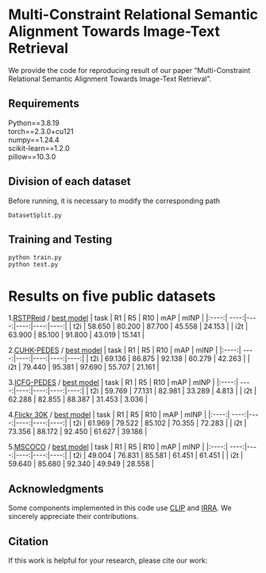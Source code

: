 # Multi-Constraint Relational Semantic Alignment Towards Image-Text Retrieval
We provide the code for reproducing result of our paper “Multi-Constraint Relational Semantic Alignment Towards Image-Text Retrieval”.


## Requirements
Python==3.8.19    
torch==2.3.0+cu121    
numpy==1.24.4    
scikit-learn==1.2.0    
pillow==10.3.0    
 
## Division of each dataset
Before running, it is necessary to modify the corresponding path
```
DatasetSplit.py
```

## Training and Testing
```
python train.py
python test.py
```

# Results on five public datasets
1.[RSTPReid](https://github.com/NjtechCVLab/RSTPReid-Dataset) /
[best model](https://pan.baidu.com/s/1i1kj6CaDaA-UMeg2WHFLhA?pwd=1234 )
| task |   R1   |   R5   |  R10   |  mAP   |  mINP  |
|:----:| ----:|----:|----:|----:|----:|
| t2i  | 58.650 | 80.200 | 87.700 | 45.558 | 24.153 |
| i2t  | 63.900 | 85.100 | 91.800 | 43.019 | 15.141 |

2.[CUHK-PEDES](https://github.com/ShuangLI59/Person-Search-with-Natural-Language-Description) /
[best model](https://pan.baidu.com/s/1vVYIGgIaMvtrZTCR2Grolg?pwd=1234 )
| task |   R1   |   R5   |  R10   |  mAP   |  mINP  |
|:----:| ----:|----:|----:|----:|----:|
| t2i  | 69.136 | 86.875 | 92.138 | 60.279 | 42.263 |
| i2t  | 79.440 | 95.381 | 97.690 | 55.707 | 21.161 | 

3.[ICFG-PEDES](https://github.com/zifyloo/SSAN) /
[best model](https://pan.baidu.com/s/1WgmcoeT1IKh7NtmbsQGuFA?pwd=1234 )
| task |   R1   |   R5   |  R10   |  mAP   |  mINP  |
|:----:| ----:|----:|----:|----:|----:|
| t2i  | 59.769 | 77.131 | 82.981 | 33.289 | 4.813 |
| i2t  | 62.288 | 82.855 | 88.387 | 31.453 | 3.036 |

4.[Flickr 30K](https://ieeexplore.ieee.org/document/7298932/?arnumber=7298932) /
[best model](https://pan.baidu.com/s/1gqI3ILimj8FFTrVESKPLVw?pwd=1234 )
| task |   R1   |   R5   |  R10   |  mAP   |  mINP  |
|:----:| ----:|----:|----:|----:|----:|
| t2i  | 61.969 | 79.522 | 85.102 | 70.355 | 72.283 |
| i2t  | 73.356 | 88.172 | 92.450 | 61.627 | 39.186 | 

5.[MSCOCO](http://link.springer.com/10.1007/978-3-319-10602-1_48) /
[best model](https://pan.baidu.com/s/1uxTHlVl-Ham2iOboCU9JPg?pwd=1234 )
| task |   R1   |   R5   |  R10   |  mAP   |  mINP  |
|:----:| ----:|----:|----:|----:|----:|
| t2i  | 49.004 | 76.831 | 85.581 | 61.451 | 61.451 |
| i2t  | 59.640 | 85.680 | 92.340 | 49.949 | 28.558 | 

## Acknowledgments
Some components implemented in this code use [CLIP](https://github.com/openai/CLIP) and [IRRA](https://github.com/anosorae/IRRA). We sincerely appreciate their contributions.


## Citation
If this work is helpful for your research, please cite our work:
```

```
